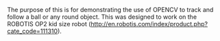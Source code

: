The purpose of this is for demonstrating the use of OPENCV to track and follow a ball or any round object. This was designed to work on the ROBOTIS OP2 kid size robot (http://en.robotis.com/index/product.php?cate_code=111310).
